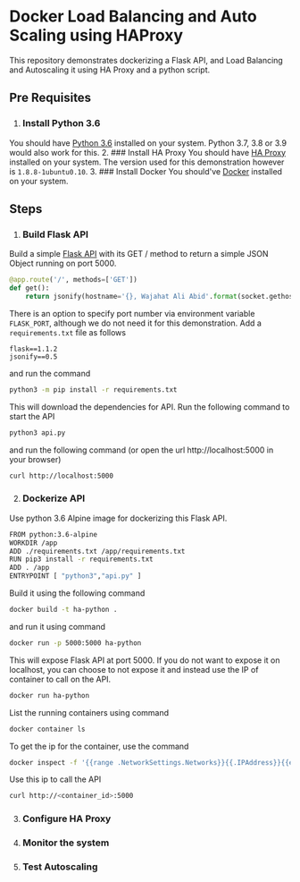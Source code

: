 # Docker Load Balancing and Auto Scaling using HAProxy
This repository demonstrates dockerizing a Flask API, and Load Balancing and Autoscaling it using HA Proxy and a python script. 

## Pre Requisites
1. ### Install Python 3.6
You should have [Python 3.6](https://www.python.org/downloads/release/python-360/) installed on your system. Python 3.7, 3.8 or 3.9 would also work for this.
2. ### Install HA Proxy
You should have [HA Proxy](http://www.haproxy.org/) installed on your system. The version used for this demonstration however is `1.8.8-1ubuntu0.10`.
3. ### Install Docker
You should've [Docker](https://docs.docker.com/get-docker/) installed on your system. 

## Steps

1. ### Build Flask API
Build a simple [Flask API](./api.py) with its GET / method to return a simple JSON Object running on port 5000.
```python
@app.route('/', methods=['GET'])
def get():
    return jsonify(hostname='{}, Wajahat Ali Abid'.format(socket.gethostname()))
```
There is an option to specify port number via environment variable `FLASK_PORT`, although we do not need it for this demonstration. Add a `requirements.txt` file as follows
```
flask==1.1.2
jsonify==0.5
```
and run the command
```bash
python3 -m pip install -r requirements.txt
```
This will download the dependencies for API. Run the following command to start the API
```bash
python3 api.py
```
and run the following command (or open the url http://localhost:5000 in your browser)
```bash
curl http://localhost:5000
```

2. ### Dockerize API
Use python 3.6 Alpine image for dockerizing this Flask API. 
```bash
FROM python:3.6-alpine
WORKDIR /app
ADD ./requirements.txt /app/requirements.txt
RUN pip3 install -r requirements.txt
ADD . /app
ENTRYPOINT [ "python3","api.py" ]
```
Build it using the following command
```bash
docker build -t ha-python .
```
and run it using command
```bash
docker run -p 5000:5000 ha-python
```
This will expose Flask API at port 5000. If you do not want to expose it on localhost, you can choose to not expose it and instead use the IP of container to call on the API.
```bash
docker run ha-python
```
List the running containers using command
```bash
docker container ls
```
To get the ip for the container, use the command
```bash
docker inspect -f '{{range .NetworkSettings.Networks}}{{.IPAddress}}{{end}}' <container_id>
```
Use this ip to call the API
```bash
curl http://<container_id>:5000
```

3. ### Configure HA Proxy
4. ### Monitor the system
5. ### Test Autoscaling